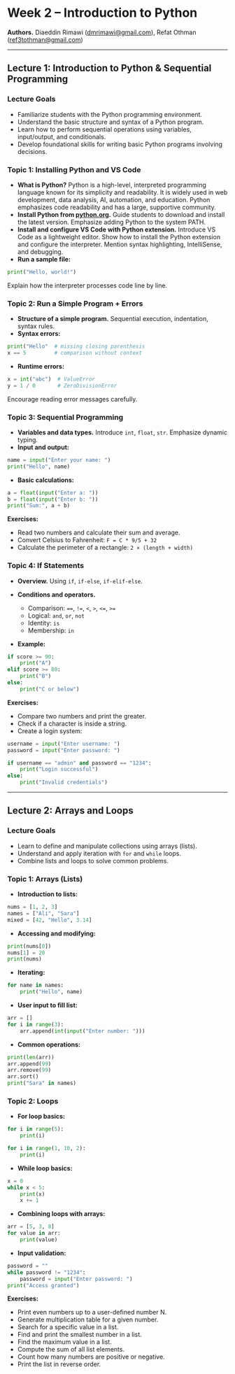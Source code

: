 # Week 2 – Introduction to Python

**Authors.** Diaeddin Rimawi ([dmrimawi@gmail.com](mailto:dmrimawi@gmail.com)), Refat Othman ([ref3tothman@gmail.com](mailto:ref3tothman@gmail.com))

---

## Lecture 1: Introduction to Python & Sequential Programming

### Lecture Goals

* Familiarize students with the Python programming environment.
* Understand the basic structure and syntax of a Python program.
* Learn how to perform sequential operations using variables, input/output, and conditionals.
* Develop foundational skills for writing basic Python programs involving decisions.

### Topic 1: Installing Python and VS Code

* **What is Python?**
  Python is a high-level, interpreted programming language known for its simplicity and readability. It is widely used in web development, data analysis, AI, automation, and education. Python emphasizes code readability and has a large, supportive community.
* **Install Python from [python.org](https://www.python.org/).**
  Guide students to download and install the latest version. Emphasize adding Python to the system PATH.
* **Install and configure VS Code with Python extension.**
  Introduce VS Code as a lightweight editor. Show how to install the Python extension and configure the interpreter. Mention syntax highlighting, IntelliSense, and debugging.
* **Run a sample file:**

```python
print("Hello, world!")
```

Explain how the interpreter processes code line by line.

### Topic 2: Run a Simple Program + Errors

* **Structure of a simple program.** Sequential execution, indentation, syntax rules.
* **Syntax errors:**

```python
print("Hello"  # missing closing parenthesis
x == 5         # comparison without context
```

* **Runtime errors:**

```python
x = int("abc")  # ValueError
y = 1 / 0       # ZeroDivisionError
```

Encourage reading error messages carefully.

### Topic 3: Sequential Programming

* **Variables and data types.** Introduce `int`, `float`, `str`. Emphasize dynamic typing.
* **Input and output:**

```python
name = input("Enter your name: ")
print("Hello", name)
```

* **Basic calculations:**

```python
a = float(input("Enter a: "))
b = float(input("Enter b: "))
print("Sum:", a + b)
```

**Exercises:**

* Read two numbers and calculate their sum and average.
* Convert Celsius to Fahrenheit: `F = C * 9/5 + 32`
* Calculate the perimeter of a rectangle: `2 × (length + width)`

### Topic 4: If Statements

* **Overview.** Using `if`, `if-else`, `if-elif-else`.
* **Conditions and operators.**

  * Comparison: `==`, `!=`, `<`, `>`, `<=`, `>=`
  * Logical: `and`, `or`, `not`
  * Identity: `is`
  * Membership: `in`
* **Example:**

```python
if score >= 90:
    print("A")
elif score >= 80:
    print("B")
else:
    print("C or below")
```

**Exercises:**

* Compare two numbers and print the greater.
* Check if a character is inside a string.
* Create a login system:

```python
username = input("Enter username: ")
password = input("Enter password: ")

if username == "admin" and password == "1234":
    print("Login successful")
else:
    print("Invalid credentials")
```

---

## Lecture 2: Arrays and Loops

### Lecture Goals

* Learn to define and manipulate collections using arrays (lists).
* Understand and apply iteration with `for` and `while` loops.
* Combine lists and loops to solve common problems.

### Topic 1: Arrays (Lists)

* **Introduction to lists:**

```python
nums = [1, 2, 3]
names = ["Ali", "Sara"]
mixed = [42, "Hello", 3.14]
```

* **Accessing and modifying:**

```python
print(nums[0])
nums[1] = 20
print(nums)
```

* **Iterating:**

```python
for name in names:
    print("Hello", name)
```

* **User input to fill list:**

```python
arr = []
for i in range(3):
    arr.append(int(input("Enter number: ")))
```

* **Common operations:**

```python
print(len(arr))
arr.append(99)
arr.remove(99)
arr.sort()
print("Sara" in names)
```

### Topic 2: Loops

* **For loop basics:**

```python
for i in range(5):
    print(i)

for i in range(1, 10, 2):
    print(i)
```

* **While loop basics:**

```python
x = 0
while x < 5:
    print(x)
    x += 1
```

* **Combining loops with arrays:**

```python
arr = [5, 3, 8]
for value in arr:
    print(value)
```

* **Input validation:**

```python
password = ""
while password != "1234":
    password = input("Enter password: ")
print("Access granted")
```

**Exercises:**

* Print even numbers up to a user-defined number N.
* Generate multiplication table for a given number.
* Search for a specific value in a list.
* Find and print the smallest number in a list.
* Find the maximum value in a list.
* Compute the sum of all list elements.
* Count how many numbers are positive or negative.
* Print the list in reverse order.

